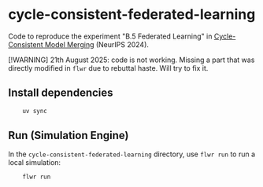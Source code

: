 # cycle-consistent-federated-learning

Code to reproduce the experiment "B.5 Federated Learning" in [Cycle-Consistent Model Merging]((https://arxiv.org/abs/2405.17897)) (NeurIPS 2024).

[!WARNING] 21th August 2025: code is not working. Missing a part that was directly modified in `flwr` due to rebuttal haste. Will try to fix it.

## Install dependencies

```bash
    uv sync
```

## Run (Simulation Engine)

In the `cycle-consistent-federated-learning` directory, use `flwr run` to run a local simulation:

```bash
    flwr run
```
